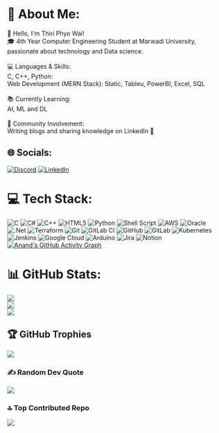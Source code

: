 # 💫 About Me:
👋 Hello, I'm Thiri Phyo Wai!<br>🎓 4th Year Computer Engineering Student at Marwadi University, passionate about technology and Data science.<br><br>💻 Languages & Skills:<br>C, C++, Python: <br>Web Development (MERN Stack): Static, Tableu, PowerBI, Excel, SQL <br><br>📚 Currently Learning:<br>AI, ML and DL <br><br>🌱 Community Involvement:<br>Writing blogs and sharing knowledge on LinkedIn 📝<br>


## 🌐 Socials:
[![Discord](https://img.shields.io/badge/Discord-%237289DA.svg?logo=discord&logoColor=white)](https://discord.gg/milian_op) [![LinkedIn](https://img.shields.io/badge/LinkedIn-%230077B5.svg?logo=linkedin&logoColor=white)](https://linkedin.com/in/anand-raval-70751725a) 

# 💻 Tech Stack:
![C](https://img.shields.io/badge/c-%2300599C.svg?style=for-the-badge&logo=c&logoColor=white) ![C#](https://img.shields.io/badge/c%23-%23239120.svg?style=for-the-badge&logo=csharp&logoColor=white) ![C++](https://img.shields.io/badge/c++-%2300599C.svg?style=for-the-badge&logo=c%2B%2B&logoColor=white) ![HTML5](https://img.shields.io/badge/html5-%23E34F26.svg?style=for-the-badge&logo=html5&logoColor=white) ![Python](https://img.shields.io/badge/python-3670A0?style=for-the-badge&logo=python&logoColor=ffdd54) ![Shell Script](https://img.shields.io/badge/shell_script-%23121011.svg?style=for-the-badge&logo=gnu-bash&logoColor=white) ![AWS](https://img.shields.io/badge/AWS-%23FF9900.svg?style=for-the-badge&logo=amazon-aws&logoColor=white) ![Oracle](https://img.shields.io/badge/Oracle-F80000?style=for-the-badge&logo=oracle&logoColor=white) ![.Net](https://img.shields.io/badge/.NET-5C2D91?style=for-the-badge&logo=.net&logoColor=white) ![Terraform](https://img.shields.io/badge/terraform-%235835CC.svg?style=for-the-badge&logo=terraform&logoColor=white) ![Git](https://img.shields.io/badge/git-%23F05033.svg?style=for-the-badge&logo=git&logoColor=white) ![GitLab CI](https://img.shields.io/badge/gitlab%20CI-%23181717.svg?style=for-the-badge&logo=gitlab&logoColor=white) ![GitHub](https://img.shields.io/badge/github-%23121011.svg?style=for-the-badge&logo=github&logoColor=white) ![GitLab](https://img.shields.io/badge/gitlab-%23181717.svg?style=for-the-badge&logo=gitlab&logoColor=white) ![Kubernetes](https://img.shields.io/badge/kubernetes-%23326ce5.svg?style=for-the-badge&logo=kubernetes&logoColor=white) ![Jenkins](https://img.shields.io/badge/jenkins-%232C5263.svg?style=for-the-badge&logo=jenkins&logoColor=white) ![Google Cloud](https://img.shields.io/badge/GoogleCloud-%234285F4.svg?style=for-the-badge&logo=google-cloud&logoColor=white) ![Arduino](https://img.shields.io/badge/-Arduino-00979D?style=for-the-badge&logo=Arduino&logoColor=white) ![Jira](https://img.shields.io/badge/jira-%230A0FFF.svg?style=for-the-badge&logo=jira&logoColor=white) ![Notion](https://img.shields.io/badge/Notion-%23000000.svg?style=for-the-badge&logo=notion&logoColor=white)
[![Anand's GitHub Activity Graph](https://github-readme-activity-graph.vercel.app/graph?username=anand-raval-git&theme=react-dark)](https://github.com/Ashutosh00710/github-readme-activity-graph)
# 📊 GitHub Stats:
![](https://github-readme-stats.vercel.app/api?username=anand-raval-git&theme=dark&hide_border=false&include_all_commits=true&count_private=true)<br/>
![](https://github-readme-streak-stats.herokuapp.com/?user=anand-raval-git&theme=dark&hide_border=false)<br/>
![](https://github-readme-stats.vercel.app/api/top-langs/?username=anand-raval-git&theme=dark&hide_border=false&include_all_commits=true&count_private=true&layout=compact)

## 🏆 GitHub Trophies
![](https://github-profile-trophy.vercel.app/?username=anand-raval-git&theme=radical&no-frame=true&no-bg=true&margin-w=4)

### ✍️ Random Dev Quote
![](https://quotes-github-readme.vercel.app/api?type=vetical&theme=radical)

### 🔝 Top Contributed Repo
![](https://github-contributor-stats.vercel.app/api?username=anand-raval-git&limit=5&theme=dark&combine_all_yearly_contributions=true)

<!-- Proudly created with GPRM ( https://gprm.itsvg.in ) -->
